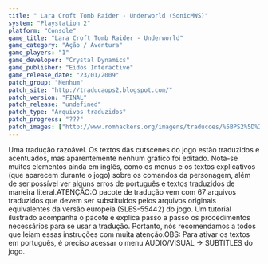 ```yaml
---
title: " Lara Croft Tomb Raider - Underworld (SonicMWS)"
system: "Playstation 2"
platform: "Console"
game_title: "Lara Croft Tomb Raider - Underworld"
game_category: "Ação / Aventura"
game_players: "1"
game_developer: "Crystal Dynamics"
game_publisher: "Eidos Interactive"
game_release_date: "23/01/2009"
patch_group: "Nenhum"
patch_site: "http://traducaops2.blogspot.com/"
patch_version: "FINAL"
patch_release: "undefined"
patch_type: "Arquivos traduzidos"
patch_progress: "???"
patch_images: ["http://www.romhackers.org/imagens/traducoes/%5BPS2%5D%20Lara%20Croft%20Tomb%20Raider%20-%20Underworld%20-%20SonicMWS%20-%201.jpg","http://www.romhackers.org/imagens/traducoes/%5BPS2%5D%20Lara%20Croft%20Tomb%20Raider%20-%20Underworld%20-%20SonicMWS%20-%202.jpg","http://www.romhackers.org/imagens/traducoes/%5BPS2%5D%20Lara%20Croft%20Tomb%20Raider%20-%20Underworld%20-%20SonicMWS%20-%203.jpg"]
---
```

Uma tradução razoável. Os textos das cutscenes do jogo estão traduzidos e acentuados, mas aparentemente nenhum gráfico foi editado. Nota-se muitos elementos ainda em inglês, como os menus e os textos explicativos (que aparecem durante o jogo) sobre os comandos da personagem, além de ser possível ver alguns erros de português e textos traduzidos de maneira literal.ATENÇÃO:O pacote de tradução vem com 67 arquivos traduzidos que devem ser substituídos pelos arquivos originais equivalentes da versão europeia (SLES-55442) do jogo. Um tutorial ilustrado acompanha o pacote e explica passo a passo os procedimentos necessários para se usar a tradução. Portanto, nós recomendamos a todos que leiam essas instruções com muita atenção.OBS: Para ativar os textos em português, é preciso acessar o menu AUDIO/VISUAL -> SUBTITLES do jogo.